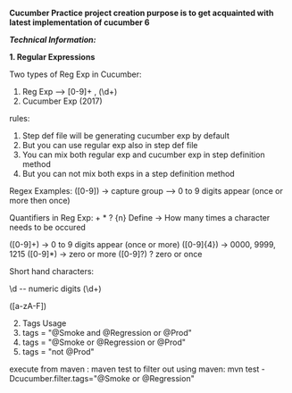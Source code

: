  **Cucumber Practice project creation purpose is to get acquainted with latest implementation of cucumber 6**

**_**Technical Information:**_**

**1. Regular Expressions**

Two types of Reg Exp in Cucumber:

1. Reg Exp --> [0-9]+ , (\\d+)
2. Cucumber Exp (2017)

rules:
1. Step def file will be generating cucumber exp by default
2. But you can use regular exp also in step def file
3. You can mix both regular exp and cucumber exp in step definition method
4. But you can not mix both exps in a step definition method

Regex Examples:
([0-9]) -> capture group --> 0 to 9 digits appear (once or more then once)

Quantifiers in Reg Exp: + * ? {n}
Define -> How many times a character needs to be occured

([0-9]+) -> 0 to 9 digits appear (once or more)
([0-9]{4}) -> 0000, 9999, 1215
([0-9]*) -> zero or more
([0-9]?) ? zero or once


Short hand characters:

\d -- numeric digits
(\d+)

([a-zA-F])

2. Tags
   Usage
  1. tags = "@Smoke and @Regression or @Prod"
  2. tags = "@Smoke or @Regression or @Prod"
  3. tags = "not @Prod"

execute from maven : maven test
to filter out using maven: mvn test -Dcucumber.filter.tags="@Smoke or @Regression"
   
